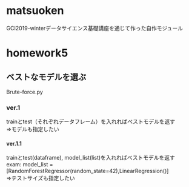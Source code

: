 # matsuoken
GCI2019-winterデータサイエンス基礎講座を通じて作った自作モジュール
# homework5
## ベストなモデルを選ぶ
Brute-force.py<br>
### ver.1
trainとtest（それぞれデータフレーム）を入れればベストモデルを返す
<br>=>モデルも指定したい
#### ver.1.1
trainとtest(dataframe), model_list(list)を入れればベストモデルを返す<br>
exam: model_list = [RandomForestRegressor(random_state=42),LinearRegression()]
<br>=>テストサイズも指定したい
